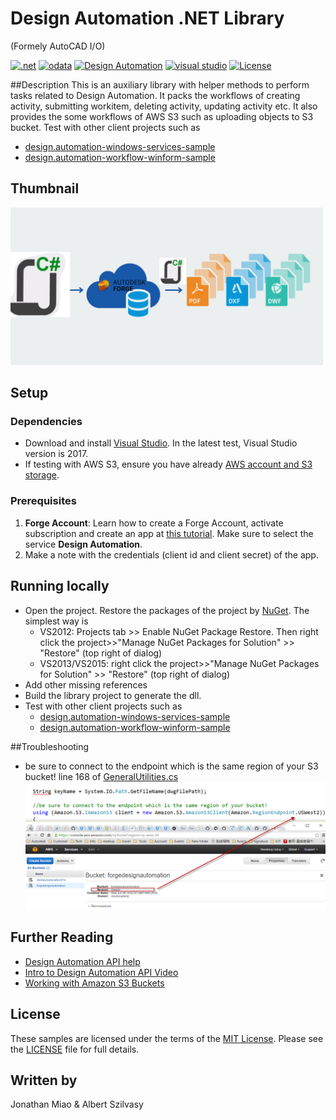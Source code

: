 Design Automation .NET Library
========================
(Formely AutoCAD I/O)

[![.net](https://img.shields.io/badge/.net-4.5-green.svg)](http://www.microsoft.com/en-us/download/details.aspx?id=30653)
[![odata](https://img.shields.io/badge/odata-4.0-yellow.svg)](http://www.odata.org/documentation/)
[![Design Automation](https://img.shields.io/badge/Design%20Automation-v2-green.svg)](http://developer.autodesk.com/)
[![visual studio](https://img.shields.io/badge/visual%20studio-2015%2F2017-yellowgreen.svg)](https://www.visualstudio.com/)
[![License](http://img.shields.io/:license-mit-red.svg)](http://opensource.org/licenses/MIT)

##Description
This is an auxiliary library with helper methods to perform tasks related to Design Automation. It packs the workflows of creating activity, submitting workitem, deleting activity, updating activity etc. It also provides the some workflows of AWS S3 such as uploading objects to S3 bucket. Test with other client projects such as 
  * [design.automation-windows-services-sample](https://github.com/Autodesk-Forge/design.automation-windows-services-sample)
  * [design.automation-workflow-winform-sample](https://github.com/Autodesk-Forge/design.automation-workflow-winform-sample)

## Thumbnail
![thumbnail](/thumbnail.png) 

## Setup

### Dependencies 
* Download and install [Visual Studio](https://visualstudio.microsoft.com/downloads/). In the latest test, Visual Studio version is 2017. 
* If testing with AWS S3, ensure you have already [AWS account and S3 storage](https://aws.amazon.com/s3/). 

### Prerequisites
1. **Forge Account**: Learn how to create a Forge Account, activate subscription and create an app at [this tutorial](http://learnforge.autodesk.io/#/account/). Make sure to select the service **Design Automation**.
2. Make a note with the credentials (client id and client secret) of the app. 

## Running locally  
* Open the project. Restore the packages of the project by [NuGet](https://www.nuget.org/). The simplest way is
  * VS2012: Projects tab >> Enable NuGet Package Restore. Then right click the project>>"Manage NuGet Packages for Solution" >> "Restore" (top right of dialog)
  * VS2013/VS2015:  right click the project>>"Manage NuGet Packages for Solution" >> "Restore" (top right of dialog)
* Add other missing references
* Build the library project to generate the dll.
* Test with other client projects such as 
  * [design.automation-windows-services-sample](https://github.com/Autodesk-Forge/design.automation-windows-services-sample)
  * [design.automation-workflow-winform-sample](https://github.com/Autodesk-Forge/design.automation-workflow-winform-sample)
  
##Troubleshooting
* be sure to connect to the endpoint which is the same region of your S3 bucket!  line 168 of [GeneralUtilities.cs](./AutoCADIOUtil/GeneralUtilities.cs)
  ![thumbnail](./help/AWS-region.png) 

## Further Reading 
* [Design Automation API help](https://forge.autodesk.com/en/docs/design-automation/v2/developers_guide/overview/)
* [ Intro to Design Automation API Video](https://www.youtube.com/watch?v=GWsJM344CJE&t=107s)
* [Working with Amazon S3 Buckets](https://docs.aws.amazon.com/AmazonS3/latest/dev/UsingBucket.html)  
 

## License

These samples are licensed under the terms of the [MIT License](http://opensource.org/licenses/MIT). Please see the [LICENSE](LICENSE) file for full details.

## Written by 

Jonathan Miao & Albert Szilvasy